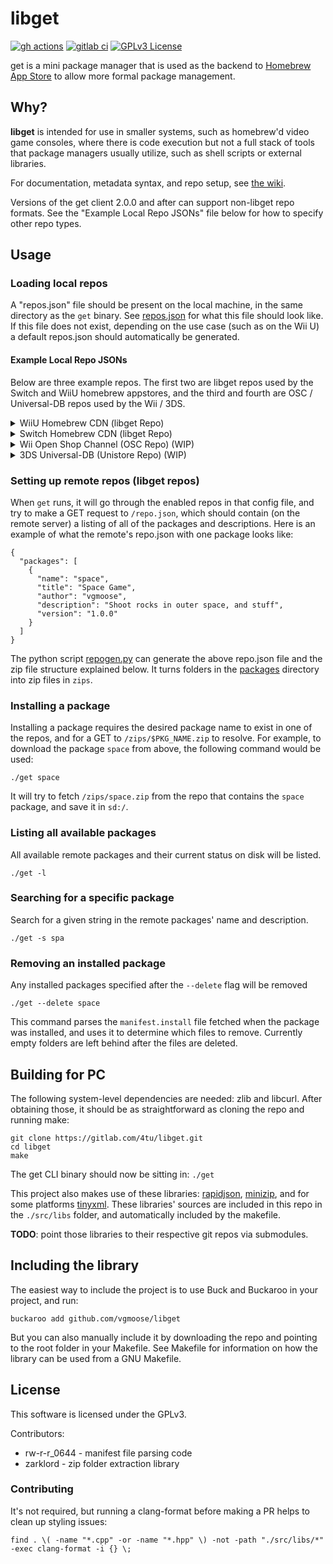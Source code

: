 # libget
[![gh actions](https://img.shields.io/github/actions/workflow/status/fortheusers/libget/main.yml?style=flat-square)](https://github.com/fortheusers/libget/actions/workflows/main.yml) [![gitlab ci](https://gitlab.com/4TU/libget/badges/master/pipeline.svg?style=flat-square)](https://gitlab.com/4TU/libget/pipelines) [![GPLv3 License](https://img.shields.io/badge/License-GPL%20v3-blue.svg)](https://opensource.org/licenses/GPL-3.0)

get is a mini package manager that is used as the backend to [Homebrew App Store](http://github.com/vgmoose/hb-appstore) to allow more formal package management.

## Why?
**libget** is intended for use in smaller systems, such as homebrew'd video game consoles, where there is code execution but not a full stack of tools that package managers usually utilize, such as shell scripts or external libraries.

For documentation, metadata syntax, and repo setup, see [the wiki](https://github.com/vgmoose/get/wiki).

Versions of the get client 2.0.0 and after can support non-libget repo formats. See the "Example Local Repo JSONs" file below for how to specify other repo types.

## Usage
### Loading local repos
A "repos.json" file should be present on the local machine, in the same directory as the `get` binary. See [repos.json](https://github.com/vgmoose/get/blob/master/.get/repos.json) for what this file should look like. If this file does not exist, depending on the use case (such as on the Wii U) a default repos.json should automatically be generated.

#### Example Local Repo JSONs
Below are three example repos. The first two are libget repos used by the Switch and WiiU homebrew appstores, and the third and fourth are OSC / Universal-DB repos used by the Wii / 3DS.

<details>
  <summary>WiiU Homebrew CDN (libget Repo)</summary>
    
  ```javascript
  {
    "repos": [{
       "name":"WiiU ForTheUsers Repo",
       "url":"https://wiiu.cdn.fortheusers.org",
       "type":"get",
       "enabled":true
    }]
  }
  ```
</details>

<details>
  <summary>Switch Homebrew CDN (libget Repo)</summary>
    
  ```javascript
  {
    "repos": [{
       "name":"Switch ForTheUsers Repo",
       "url":"https://switch.cdn.fortheusers.org",
       "type":"get",
       "enabled":true
    }]
  }
  ```
</details>

<details>
  <summary>Wii Open Shop Channel (OSC Repo) (WIP)</summary>
    
  ```javascript
  {
    "repos": [{
       "name":"Wii OSC Repo",
       "url":"https://hbb1.oscwii.org/api/v3/contents",
       "type":"osc",
       "enabled":true
    }]
  }
  ```
</details>


<details>
  <summary>3DS Universal-DB (Unistore Repo) (WIP)</summary>
    
  ```javascript
  {
    "repos": [{
       "name":"3DS Universal-DB",
       "url":"https://db.universal-team.net/unistore/universal-db.unistore",
       "type":"unistore",
       "enabled":true
    }]
  }
  ```
</details>

### Setting up remote repos (libget repos)
When `get` runs, it will go through the enabled repos in that config file, and try to make a GET request to `/repo.json`, which should contain (on the remote server) a listing of all of the packages and descriptions. Here is an example of what the remote's repo.json with one package looks like:
```
{
  "packages": [
    {
      "name": "space",
      "title": "Space Game",
      "author": "vgmoose",
      "description": "Shoot rocks in outer space, and stuff",
      "version": "1.0.0"
    }
  ]
}
```

The python script [repogen.py](https://github.com/vgmoose/get/blob/master/web/repogen.py) can generate the above repo.json file and the zip file structure explained below. It turns folders in the [packages](https://github.com/vgmoose/get/tree/master/web/packages) directory into zip files in `zips`.

### Installing a package
Installing a package requires the desired package name to exist in one of the repos, and for a GET to `/zips/$PKG_NAME.zip` to resolve. For example, to download the package `space` from above, the following command would be used:
```
./get space
```

It will try to fetch `/zips/space.zip` from the repo that contains the `space` package, and save it in `sd:/`.

### Listing all available packages
All available remote packages and their current status on disk will be listed.
```
./get -l
```

### Searching for a specific package
Search for a given string in the remote packages' name and description.
```
./get -s spa
```

### Removing an installed package
Any installed packages specified after the `--delete` flag will be removed
```
./get --delete space
```

This command parses the `manifest.install` file fetched when the package was installed, and uses it to determine which files to remove. Currently empty folders are left behind after the files are deleted.

## Building for PC
The following system-level dependencies are needed: zlib and libcurl. After obtaining those, it should be as straightforward as cloning the repo and running make:
```
git clone https://gitlab.com/4tu/libget.git
cd libget
make
```
The get CLI binary should now be sitting in: `./get`

This project also makes use of these libraries: [rapidjson](https://github.com/Tencent/rapidjson), [minizip](https://github.com/nmoinvaz/minizip/tree/1.2), and for some platforms [tinyxml](http://www.grinninglizard.com/tinyxml/). These libraries' sources are included in this repo in the `./src/libs` folder, and automatically included by the makefile.

**TODO**: point those libraries to their respective git repos via submodules.

## Including the library
The easiest way to include the project is to use Buck and Buckaroo in your project, and run:
```
buckaroo add github.com/vgmoose/libget
```

But you can also manually include it by downloading the repo and pointing to the root folder in your Makefile. See Makefile for information on how the library can be used from a GNU Makefile.

## License
This software is licensed under the GPLv3.

Contributors:
- rw-r-r_0644 - manifest file parsing code
- zarklord - zip folder extraction library

### Contributing
It's not required, but running a clang-format before making a PR helps to clean up styling issues:
```
find . \( -name "*.cpp" -or -name "*.hpp" \) -not -path "./src/libs/*" -exec clang-format -i {} \;
```
